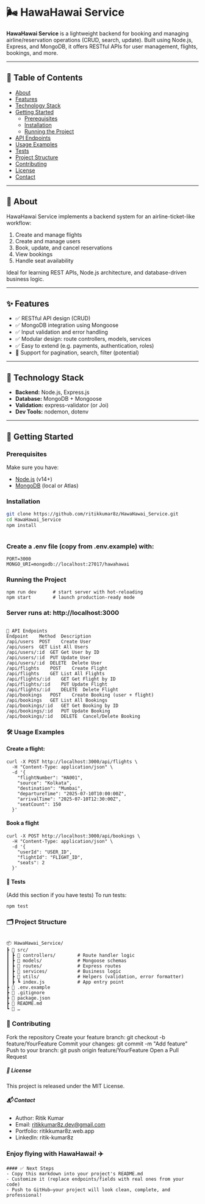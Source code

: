 # 🌬️ HawaHawai Service

**HawaHawai Service** is a lightweight backend for booking and managing airline/reservation operations (CRUD, search, update). Built using Node.js, Express, and MongoDB, it offers RESTful APIs for user management, flights, bookings, and more.

---

## 🚀 Table of Contents

- [About](#about)  
- [Features](#features)  
- [Technology Stack](#technology-stack)  
- [Getting Started](#getting-started)  
  - [Prerequisites](#prerequisites)  
  - [Installation](#installation)  
  - [Running the Project](#running-the-project)  
- [API Endpoints](#api-endpoints)  
- [Usage Examples](#usage-examples)  
- [Tests](#tests)  
- [Project Structure](#project-structure)  
- [Contributing](#contributing)  
- [License](#license)  
- [Contact](#contact)

---

## 📝 About

HawaHawai Service implements a backend system for an airline-ticket-like workflow: 

1. Create and manage flights  
2. Create and manage users  
3. Book, update, and cancel reservations  
4. View bookings
5. Handle seat availability

Ideal for learning REST APIs, Node.js architecture, and database-driven business logic.

---

## ✨ Features

- ✅ RESTful API design (CRUD)
- ✅ MongoDB integration using Mongoose
- ✅ Input validation and error handling
- ✅ Modular design: route controllers, models, services
- ✅ Easy to extend (e.g. payments, authentication, roles)
- 🔄 Support for pagination, search, filter (potential)

---

## 🧰 Technology Stack

- **Backend:** Node.js, Express.js  
- **Database:** MongoDB + Mongoose  
- **Validation:** express-validator (or Joi)  
- **Dev Tools:** nodemon, dotenv  

---

## 🏁 Getting Started

### Prerequisites

Make sure you have:

- [Node.js](https://nodejs.org) (v14+)  
- [MongoDB](https://www.mongodb.com/) (local or Atlas)

### Installation

```bash
git clone https://github.com/ritikkumar8z/HawaHawai_Service.git
cd HawaHawai_Service
npm install



```



### Create a .env file (copy from .env.example) with:
```
PORT=3000
MONGO_URI=mongodb://localhost:27017/hawahawai

```

### Running the Project

```
npm run dev      # start server with hot-reloading
npm start        # launch production-ready mode

```

### Server runs at: http://localhost:3000
```

🔌 API Endpoints
Endpoint	Method	Description
/api/users	POST	Create User
/api/users	GET	List All Users
/api/users/:id	GET	Get User by ID
/api/users/:id	PUT	Update User
/api/users/:id	DELETE	Delete User
/api/flights	POST	Create Flight
/api/flights	GET	List All Flights
/api/flights/:id	GET	Get Flight by ID
/api/flights/:id	PUT	Update Flight
/api/flights/:id	DELETE	Delete Flight
/api/bookings	POST	Create Booking (user + flight)
/api/bookings	GET	List All Bookings
/api/bookings/:id	GET	Get Booking by ID
/api/bookings/:id	PUT	Update Booking
/api/bookings/:id	DELETE	Cancel/Delete Booking
```

### 🛠️ Usage Examples
#### Create a flight:
```
curl -X POST http://localhost:3000/api/flights \
  -H "Content-Type: application/json" \
  -d '{
    "flightNumber": "HA001",
    "source": "Kolkata",
    "destination": "Mumbai",
    "departureTime": "2025-07-10T10:00:00Z",
    "arrivalTime": "2025-07-10T12:30:00Z",
    "seatCount": 150
  }'
  ```

#### Book a flight
```
curl -X POST http://localhost:3000/api/bookings \
  -H "Content-Type: application/json" \
  -d '{
    "userId": "USER_ID",
    "flightId": "FLIGHT_ID",
    "seats": 2
  }'
```

#### 🧪 Tests
(Add this section if you have tests)
To run tests:
```
npm test
```

### 🗂️ Project Structure
```

📦 HawaHawai_Service/
┣ 📂 src/
┃ ┣ 📂 controllers/        # Route handler logic
┃ ┣ 📂 models/             # Mongoose schemas
┃ ┣ 📂 routes/             # Express routes
┃ ┣ 📂 services/           # Business logic
┃ ┣ 📂 utils/              # Helpers (validation, error formatter)
┃ ┣ ┗ index.js            # App entry point
┣ 📜 .env.example
┣ 📜 .gitignore
┣ 📜 package.json
┣ 📜 README.md
┗ 📜 …
```

### 🤝 Contributing

  Fork the repository
  Create your feature branch: git checkout -b feature/YourFeature
  Commit your changes: git commit -m "Add feature"
  Push to your branch: git push origin feature/YourFeature
  Open a Pull Request

##### 📝 License
This project is released under the MIT License.

##### 📬 Contact
- Author: Ritik Kumar
- Email: ritikkumar8z.dev@gmail.com
- Portfolio: ritikkumar8z.web.app
- LinkedIn: ritik-kumar8z

### Enjoy flying with HawaHawai! ✈️

```
#### ✅ Next Steps
- Copy this markdown into your project's README.md
- Customize it (replace endpoints/fields with real ones from your code)
- Push to GitHub—your project will look clean, complete, and professional!

```






